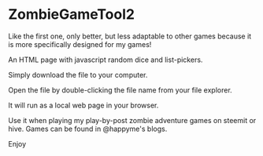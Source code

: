 # ZombieGameTool2
Like the first one, only better, but less adaptable to other games because it is more specifically designed for my games!

An HTML page with javascript random dice and list-pickers.

Simply download the file to your computer.

Open the file by double-clicking the file name from your file explorer.

It will run as a local web page in your browser.

Use it when playing my play-by-post zombie adventure games on steemit or hive. Games can be found in @happyme's blogs.

Enjoy
